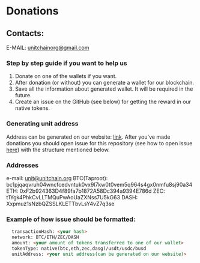 # Donations

## Contacts:
E-MAIL: unitchainorg@gmail.com

### Step by step guide if you want to help us
1) Donate on one of the wallets if you want.
2) After donation (or without) you can generate a wallet for our blockchain.
3) Save all the information about generated wallet. It will be required in the future.
4) Create an issue on the GitHub (see below) for getting the reward in our native tokens.

### Generating unit address
Address can be generated on our website: [link](https://unitchain.org/generateWalletAddress). 
After you've made donations you should open issue for this repository (see how to open issue [here](https://docs.github.com/en/issues/tracking-your-work-with-issues/creating-an-issue)) with the structure mentioned below.

### Addresses
e-mail: unit@unitchain.org
BTC(Taproot): bc1pjqaqvruh04wncfcedvntuk0vx9l7kw0t0vem5q964s4gx0nmfu8sj90a34
ETH: 0xF2b924363D4f89fa7b1872A58Dc394a9394E786d
ZEC: t1Ygk4PhkCvLLTMQuPwAoUaZXNss7U5kG63
DASH: Xxpmuz1sNzbQZSSLKLETTbvLsY4vZ7q3se


### Example of how issue should be formatted:
```markdown
  transactionHash: <your hash>
  network: BTC/ETH/ZEC/DASH
  amount: <your amount of tokens transferred to one of our wallet>
  tokenType: native(btc,eth,zec,dasg)/usdt/usdc/busd
  unitAddress: <your unit address(can be generated on our website)>
```
